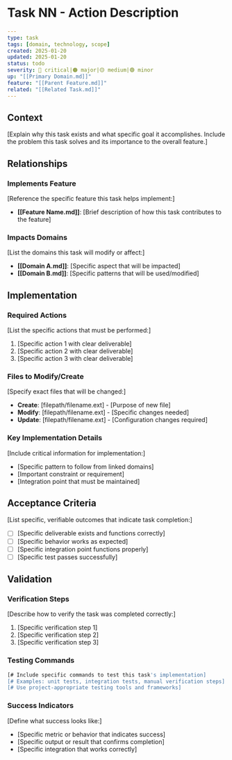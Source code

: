 # Task NN - Action Description

```yaml
---
type: task
tags: [domain, technology, scope]
created: 2025-01-20
updated: 2025-01-20
status: todo
severity: 🔴 critical|🟠 major|🟡 medium|🟢 minor
up: "[[Primary Domain.md]]"
feature: "[[Parent Feature.md]]"
related: "[[Related Task.md]]"
---
```

## Context

[Explain why this task exists and what specific goal it accomplishes. Include the problem this task solves and its importance to the overall feature.]

## Relationships

### Implements Feature

[Reference the specific feature this task helps implement:]

- **[[Feature Name.md]]**: [Brief description of how this task contributes to the feature]

### Impacts Domains

[List the domains this task will modify or affect:]

- **[[Domain A.md]]**: [Specific aspect that will be impacted]
- **[[Domain B.md]]**: [Specific patterns that will be used/modified]

## Implementation

### Required Actions

[List the specific actions that must be performed:]

1. [Specific action 1 with clear deliverable]
2. [Specific action 2 with clear deliverable]
3. [Specific action 3 with clear deliverable]

### Files to Modify/Create

[Specify exact files that will be changed:]

- **Create**: [filepath/filename.ext] - [Purpose of new file]
- **Modify**: [filepath/filename.ext] - [Specific changes needed]
- **Update**: [filepath/filename.ext] - [Configuration changes required]

### Key Implementation Details

[Include critical information for implementation:]

- [Specific pattern to follow from linked domains]
- [Important constraint or requirement]
- [Integration point that must be maintained]

## Acceptance Criteria

[List specific, verifiable outcomes that indicate task completion:]

- [ ] [Specific deliverable exists and functions correctly]
- [ ] [Specific behavior works as expected]
- [ ] [Specific integration point functions properly]
- [ ] [Specific test passes successfully]

## Validation

### Verification Steps

[Describe how to verify the task was completed correctly:]

1. [Specific verification step 1]
2. [Specific verification step 2]
3. [Specific verification step 3]

### Testing Commands

```bash
[# Include specific commands to test this task's implementation]
[# Examples: unit tests, integration tests, manual verification steps]
[# Use project-appropriate testing tools and frameworks]
```

### Success Indicators

[Define what success looks like:]

- [Specific metric or behavior that indicates success]
- [Specific output or result that confirms completion]
- [Specific integration that works correctly]
